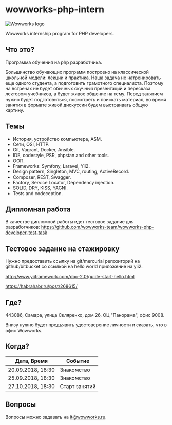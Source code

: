 # wowworks-php-intern
![Wowworks logo](https://wowworks.ru/image/logo-wowworks.svg)

Wowworks internship program for PHP developers.

## Что это?
Программа обучения на php разработчика.

Большинство обучающих программ построено на классической школьной модели: лекции и практика. Наша задача не натренировать еще одного студента, а подготовить грамотного специалиста. Поэтому на встречах не будет обычных скучный презентаций и пересказа лектором учебников, а будет живое общение на тему. Перед занятием нужно будет подготовиться, посмотреть и поискать материал, во время занятия в формате живой дискуссии будем выстраивать общую картину.

## Темы
* История, устройство компьютера, ASM.
* Сети, OSI, HTTP.
* Git, Vagrant, Docker, Ansible.
* IDE, codestyle, PSR, phpstan and other tools.
* ООП.
* Frameworks: Symfony, Laravel, Yii2.
* Design pattern, Singleton, MVC, routing, ActiveRecord.
* Composer, REST, Swagger.
* Factory, Service Locator, Dependency injection.
* SOLID, DRY, KISS, YAGNI.
* Tests and codeception.

## Дипломная работа
В качестве дипломной работы идет тестовое задание для разработчиков:
https://github.com/wowworks-team/wowworks-php-developer-test-task

## Тестовое задание на стажировку
Нужно предоставить ссылку на git/mercurial репозиторий на github/bitbucket со ссылкой на hello world приложение на yii2.

http://www.yiiframework.com/doc-2.0/guide-start-hello.html

https://habrahabr.ru/post/268615/

## Где?
443086, Самара, улица Скляренко, дом 26, ОЦ "Панорама", офис 9008.

Внизу нужно будет предъявить удостоверение личности и сказать, что в офис Wowworks.

## Когда?
| Дата, Время       | Событие       |
| ----------------- | ------------- |
| 20.09.2018, 18:30 | Знакомство    |
| 25.09.2018, 18:30 | Знакомство    |
| 27.10.2018, 18:30 | Старт занятий |

## Вопросы
Вопросы можно задавать на it@wowworks.ru.
